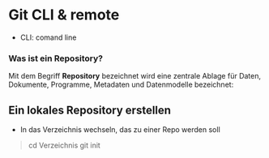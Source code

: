 # Git CLI & remote
- CLI: comand line

### Was ist ein Repository?

Mit dem Begriff **Repository** bezeichnet wird eine zentrale Ablage für Daten, Dokumente, Programme, Metadaten und Datenmodelle bezeichnet:

## Ein lokales Repository erstellen

- In das Verzeichnis wechseln, das zu einer Repo werden soll
> cd Verzeichnis
> git init
